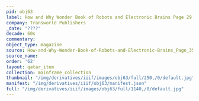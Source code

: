 ```yaml
---
pid: obj63
label: How and Why Wonder Book of Robots and Electronic Brains Page 29
company: Transworld Publishers
_date: "????"
decade: 60s
commentary:
object_type: magazine
source: How-and-Why-Wonder-Book-of-Robots-and-Electronic-Brains_Page_35
source_name:
order: '62'
layout: qatar_item
collection: mainframe_collection
thumbnail: "/img/derivatives/iiif/images/obj63/full/250,/0/default.jpg"
manifest: "/img/derivatives/iiif/obj63/manifest.json"
full: "/img/derivatives/iiif/images/obj63/full/1140,/0/default.jpg"
---
```

